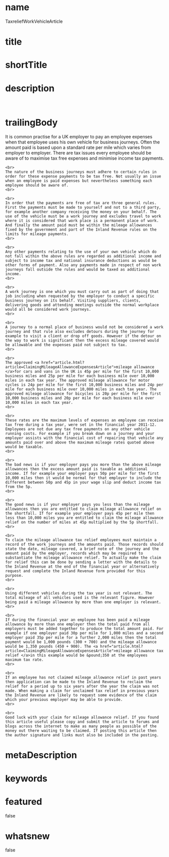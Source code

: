 # name
TaxreliefWorkVehicleArticle

# title
 

# shortTitle
 

# description
&nbsp;

# trailingBody
<p>
    It is common practise for a UK employer to pay an employee expenses when that employee uses his own vehicle for business journeys. Often the amount paid is based upon a standard rate per mile which varies from employer to employer. There are tax issues every employee should be aware of to maximise tax free expenses and minimise income tax payments.
    <br>
     
    <br>
    The nature of the business journeys must adhere to certain rules in order for these expense payments to be tax free. Not usually an issue when an employee is paid expenses but nevertheless something each employee should be aware of.
    <br>
     
    <br>
    In order that the payments are free of tax are three general rules. First the payments must be made to yourself and not to a third party, for example another company receiving the money on your behalf. The use of the vehicle must be a work journey and excludes travel to work where it is considered that work place is a permanent place of work. And finally the amount paid must be within the mileage allowances fixed by the government and part of the Inland Revenue rules on the limits for mileage payments.
    <br>
     
    <br>
    Any other payments relating to the use of your own vehicle which do not fall within the above rules are regarded as additional income and subject to income tax and national insurance deductions as would be other forms of payment. Also any payments made in respect of non work journeys fall outside the rules and would be taxed as additional income.
    <br>
     
    <br>
    A work journey is one which you must carry out as part of doing that job including when requested by the employer to conduct a specific business journey on its behalf. Visiting suppliers, clients, delivering goods and attending meetings outside the normal workplace would all be considered work journeys.
    <br>
     
    <br>
    A journey to a normal place of business would not be considered a work journey and that rule also excludes detours during the journey for example to visit a client or drop off goods. However if the detour on the way to work is significant then the excess mileage covered would be allowable and the expenses paid not subject to tax.
    <br>
     
    <br>
    The approved <a href="article.html?article=ClaimingMileageAllowanceExpensesArticle">mileage allowance </a>for cars and vans in the UK is 45p per mile for the first 10,000 business miles and 25p per mile for each business mile over 10,000 miles in each tax year. The approved mileage allowance for motor cycles is 24p per mile for the first 10,000 business miles and 24p per mile for each business mile over 10,000 miles in each tax year. The approved mileage allowance for bicycles is 20p per mile for the first 10,000 business miles and 20p per mile for each business mile over 10,000 miles in each tax year.
    <br>
     
    <br>
    These rates are the maximum levels of expenses an employee can receive tax free during a tax year, were set in the financial year 2011-12. Employees are not due any tax free payments on any other vehicle running costs. For example if you break down on a journey and your employer assists with the financial cost of repairing that vehicle any amounts paid over and above the maximum mileage rates quoted above would be taxable.
    <br>
     
    <br>
    The bad news is if your employer pays you more than the above mileage allowances then the excess amount paid is taxable as additional income. If for example your employer pays 50p per mile for the first 10,000 miles then it would be normal for that employer to include the different between 50p and 45p in your wage slip and deduct income tax from the 5p.
    <br>
     
    <br>
    The good news is if your employer pays you less than the mileage allowances then you are entitled to claim mileage allowance relief on the shortfall. If for example your employer pays 45p per mile then less than 10,000 miles you are entitled to claim the mileage allowance relief on the number of miles at 45p multiplied by the 5p shortfall.
    <br>
     
    <br>
    To claim the mileage allowance tax relief employees must maintain a record of the work journeys and the amounts paid. Those records should state the date, mileage covered, a brief note of the journey and the amount paid by the employer, records which may be required to substantiate the mileage allowance relief. To actually make the claim for relief this can be done by sending a letter with the details to the Inland Revenue at the end of the financial year or alternatively request and complete the Inland Revenue form provided for this purpose.
    <br>
     
    <br>
    Using different vehicles during the tax year is not relevant. The total mileage of all vehicles used is the relevant figure. However being paid a mileage allowance by more than one employer is relevant.
    <br>
     
    <br>
    If during the financial year an employee has been paid a mileage allowance by more than one employer then the total paid from all employers must be added together to produce the total amount paid. For example if one employer paid 30p per mile for 1,000 miles and a second employer paid 35p per mile for a further 2,000 miles then the total payment would be 1,000 pounds (300 + 700) and the mileage allowance would be 1,350 pounds (450 + 900). The <a href="article.html?article=ClaimingMileageAllowanceExpensesArticle">mileage allowance tax relief </a>in this example would be &pound;350 at the employees maximum tax rate.
    <br>
     
    <br>
    If an employee has not claimed mileage allowance relief in past years then application can be made to the Inland Revenue to reclaim the relief for a period up to six years after the year the claim was not made. When making a claim for unclaimed tax relief in previous years the Inland Revenue are likely to request some evidence of the claim which your previous employer may be able to provide.
    <br>
     
    <br>
    Good luck with your claim for mileage allowance relief. If you found this article useful please copy and submit the article to forums and blogs across the internet to make as many people as possible of the money out there waiting to be claimed. If posting this article then the author signature and links must also be included in the posting.
</p>


# metaDescription
 

# keywords
 

# featured
false

# whatsnew
false
